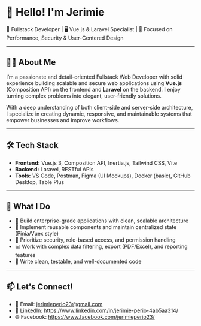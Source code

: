 # 👋 Hello! I'm Jerimie

🚀 Fullstack Developer | 🖥️ Vue.js & Laravel Specialist | 💼 Focused on Performance, Security & User-Centered Design

---

## 👨‍💻 About Me

I’m a passionate and detail-oriented Fullstack Web Developer with solid experience building scalable and secure web applications using **Vue.js** (Composition API) on the frontend and **Laravel** on the backend. I enjoy turning complex problems into elegant, user-friendly solutions.

With a deep understanding of both client-side and server-side architecture, I specialize in creating dynamic, responsive, and maintainable systems that empower businesses and improve workflows.

---

## 🛠️ Tech Stack

- **Frontend:** Vue.js 3, Composition API, Inertia.js, Tailwind CSS, Vite
- **Backend:** Laravel, RESTful APIs
- **Tools:** VS Code, Postman, Figma (UI Mockups), Docker (basic), GitHub Desktop, Table Plus

---

## 💼 What I Do

- 🚧 Build enterprise-grade applications with clean, scalable architecture  
- 🧠 Implement reusable components and maintain centralized state (Pinia/Vuex style)
- 🔐 Prioritize security, role-based access, and permission handling
- 📊 Work with complex data filtering, export (PDF/Excel), and reporting features
- 🧪 Write clean, testable, and well-documented code

---

## 📫 Let's Connect!

- 📧 Email: jerimieperio23@gmail.com  
- 💼 LinkedIn: https://www.linkedin.com/in/jerimie-perio-4ab5aa314/
- 🌐 Facebook: https://www.facebook.com/jerimieperio23/

